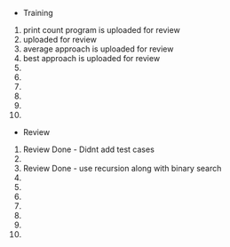 - Training
1. print count program is uploaded for review
2. uploaded for review
3. average approach is uploaded  for review
4. best approach is uploaded for review
5. 
6. 
7. 
8. 
9. 
10. 

- Review
1. Review Done - Didnt add test cases
2. 
3. Review Done - use recursion along with binary search
4. 
5. 
6. 
7. 
8. 
9. 
10. 
